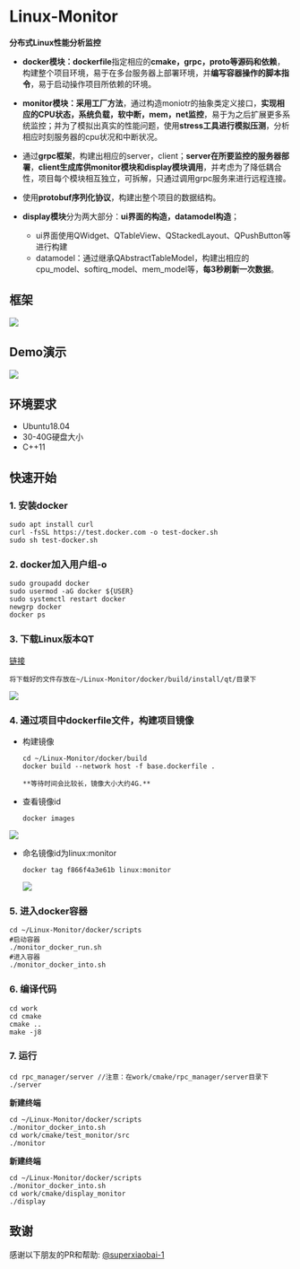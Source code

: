 # Linux-Monitor

**分布式Linux性能分析监控**

* **docker模块：dockerfile**指定相应的**cmake，grpc，proto等源码和依赖**，构建整个项目环境，易于在多台服务器上部署环境，并**编写容器操作的脚本指令**，易于启动操作项目所依赖的环境。

* **monitor模块：**采用**工厂方法**，通过构造moniotr的抽象类定义接口，**实现相应的CPU状态，系统负载，软中断，mem，net监控**，易于为之后扩展更多系统监控；并为了模拟出真实的性能问题，使用**stress工具进行模拟压测**，分析相应时刻服务器的cpu状况和中断状况。

* 通过**grpc框架**，构建出相应的server，client；**server在所要监控的服务器部署**，**client生成库供monitor模块和display模块调用**，并考虑为了降低耦合性，项目每个模块相互独立，可拆解，只通过调用grpc服务来进行远程连接。

* 使用**protobuf序列化协议**，构建出整个项目的数据结构。

* **display模块**分为两大部分：**ui界面的构造，datamodel构造**；
  * ui界面使用QWidget、QTableView、QStackedLayout、QPushButton等进行构建
  * datamodel：通过继承QAbstractTableModel，构建出相应的cpu_model、softirq_model、mem_model等，**每3秒刷新一次数据**。

## 框架

![](https://cdn.jsdelivr.net/gh/clannadbing/Image-Hosting@main/20240131/1.png)

## Demo演示

![](https://cdn.jsdelivr.net/gh/clannadbing/Image-Hosting@main/20240131/2.gif)

## 环境要求

* Ubuntu18.04
* 30-40G硬盘大小
* C++11

## 快速开始

### 1. 安装docker

```
sudo apt install curl
curl -fsSL https://test.docker.com -o test-docker.sh
sudo sh test-docker.sh
```

### 2. docker加入用户组-o

```
sudo groupadd docker
sudo usermod -aG docker ${USER}
sudo systemctl restart docker
newgrp docker
docker ps
```

### 3. 下载Linux版本QT

[链接](https://download.qt.io/archive/qt/5.12/5.12.9/qt-opensource-linux-x64-5.12.9.run)

```
将下载好的文件存放在~/Linux-Monitor/docker/build/install/qt/目录下
```

![](https://cdn.jsdelivr.net/gh/clannadbing/Image-Hosting@main/20240131/3.png)

### 4.  通过项目中dockerfile文件，构建项目镜像

* 构建镜像

  ```
  cd ~/Linux-Monitor/docker/build
  docker build --network host -f base.dockerfile .
  ```

 	  **等待时间会比较长，镜像大小大约4G.**

* 查看镜像id

  ```
  docker images
  ```

![](https://cdn.jsdelivr.net/gh/clannadbing/Image-Hosting@main/20240131/4.png)

* 命名镜像id为linux:monitor

  ```
  docker tag f866f4a3e61b linux:monitor
  ```

  ![](https://cdn.jsdelivr.net/gh/clannadbing/Image-Hosting@main/20240131/5.png)

### 5.  进入docker容器

```
cd ~/Linux-Monitor/docker/scripts
#启动容器
./monitor_docker_run.sh 
#进入容器
./monitor_docker_into.sh
```

### 6. 编译代码

```
cd work
cd cmake
cmake ..
make -j8
```

### 7. 运行

```
cd rpc_manager/server //注意：在work/cmake/rpc_manager/server目录下
./server
```

**新建终端**

```
cd ~/Linux-Monitor/docker/scripts
./monitor_docker_into.sh
cd work/cmake/test_monitor/src
./monitor
```

**新建终端**

```
cd ~/Linux-Monitor/docker/scripts
./monitor_docker_into.sh
cd work/cmake/display_monitor
./display
```

## 致谢

感谢以下朋友的PR和帮助: [@superxiaobai-1](https://github.com/superxiaobai-1)

